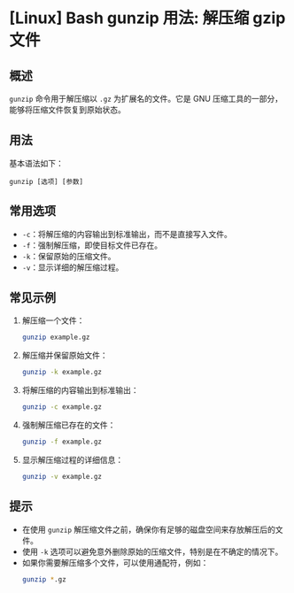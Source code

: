 # [Linux] Bash gunzip 用法: 解压缩 gzip 文件

## 概述
`gunzip` 命令用于解压缩以 `.gz` 为扩展名的文件。它是 GNU 压缩工具的一部分，能够将压缩文件恢复到原始状态。

## 用法
基本语法如下：
```
gunzip [选项] [参数]
```

## 常用选项
- `-c`：将解压缩的内容输出到标准输出，而不是直接写入文件。
- `-f`：强制解压缩，即使目标文件已存在。
- `-k`：保留原始的压缩文件。
- `-v`：显示详细的解压缩过程。

## 常见示例
1. 解压缩一个文件：
   ```bash
   gunzip example.gz
   ```

2. 解压缩并保留原始文件：
   ```bash
   gunzip -k example.gz
   ```

3. 将解压缩的内容输出到标准输出：
   ```bash
   gunzip -c example.gz
   ```

4. 强制解压缩已存在的文件：
   ```bash
   gunzip -f example.gz
   ```

5. 显示解压缩过程的详细信息：
   ```bash
   gunzip -v example.gz
   ```

## 提示
- 在使用 `gunzip` 解压缩文件之前，确保你有足够的磁盘空间来存放解压后的文件。
- 使用 `-k` 选项可以避免意外删除原始的压缩文件，特别是在不确定的情况下。
- 如果你需要解压缩多个文件，可以使用通配符，例如：
  ```bash
  gunzip *.gz
  ```